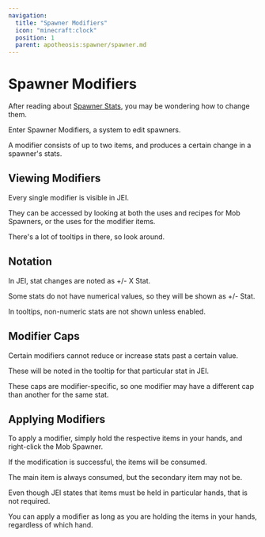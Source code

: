 ```yaml
---
navigation:
  title: "Spawner Modifiers"
  icon: "minecraft:clock"
  position: 1
  parent: apotheosis:spawner/spawner.md
---
```


# Spawner Modifiers

After reading about [Spawner Stats](./stats.md), you may be wondering how to change them.

Enter <Color id="blue">Spawner Modifiers</Color>, a system to edit spawners.

A modifier consists of up to two items, and produces a certain change in a spawner's stats.

## Viewing Modifiers

Every single modifier is visible in JEI.

They can be accessed by looking at both the uses and recipes for <Color id="blue">Mob Spawners</Color>, or the uses for the modifier items.

There's a lot of tooltips in there, so look around.

## Notation

In JEI, stat changes are noted as
<Color id="blue">+/- X Stat</Color>.

Some stats do not have numerical values, so they will be shown as <Color id="blue">+/- Stat</Color>.

In tooltips, non-numeric stats are not shown unless enabled.

## Modifier Caps

Certain modifiers cannot reduce or increase stats past a certain value.

These will be noted in the tooltip for that particular stat in JEI.

These caps are modifier-specific, so one modifier may have a different cap than another for the same stat.

## Applying Modifiers

To apply a modifier, simply hold the respective items in your hands, and right-click the <Color id="blue">Mob Spawner</Color>.

If the modification is successful, the items will be consumed.

The main item is always consumed, but the secondary item may not be.

Even though JEI states that items must be held in particular hands, that is not required.

You can apply a modifier as long as you are holding the items in your hands, regardless of which hand.

